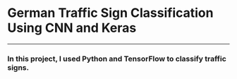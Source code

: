 # German Traffic Sign Classification Using CNN and Keras
_________________________________________________________
### In this project, I used Python and TensorFlow to classify traffic signs.

